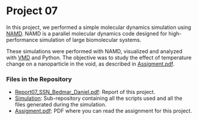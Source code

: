 # Project 07

In this project, we performed a simple molecular dynamics simulation using [NAMD](https://www.ks.uiuc.edu/Research/namd/). NAMD is a parallel molecular dynamics code designed for high-performance simulation of large biomolecular systems.

These simulations were performed with NAMD, visualized and analyzed with [VMD](https://www.ks.uiuc.edu/Research/vmd/) and Python. The objective was to study the effect of temperature change on a nanoparticle in the void, as described in [Assigment.pdf](Assigment.pdf).

### Files in the Repository

- [Report07_SSN_Bedmar_Daniel.pdf](Report07_SSN_Bedmar_Daniel.pdf): Report of this project.
- [Simulation](Simulation): Sub-repository containing all the scripts used and all the files generated during the simulation.
- [Assigment.pdf](Assigment.pdf): PDF where you can read the assignment for this project.
